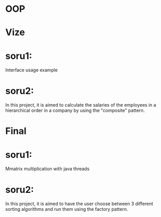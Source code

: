 # OOP
# Vize<br />
# soru1:<br />
Interface usage example<br />
# soru2:<br />
In this project, it is aimed to calculate the salaries of the employees in a hierarchical order in a company by using the "composite" pattern.<br />
# Final<br />
# soru1:<br />
Mmatrix multiplication with java threads<br />
# soru2:<br />
In this project, it is aimed to have the user choose between 3 different sorting algorithms and run them using the factory pattern.
